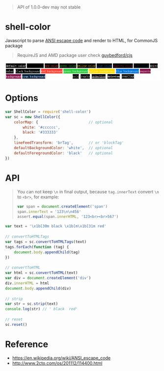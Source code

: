> API of 1.0.0-dev may not stable

shell-color
===========

Javascript to parse [ANSI escape code](https://en.wikipedia.org/wiki/ANSI_escape_code) and render to HTML, for CommonJS package

> RequireJS and AMD package user check [guybedford/cjs](https://github.com/guybedford/cjs)

![style](doc/style.png)

# Options
```javascript
var ShellColor = require('shell-color')
var sc = new ShellColor({	
	colorMap: {                       // optional
		white: '#cccccc',
    	black: '#333333'	
	},
	lineFeedTransform: 'brTag',       // or 'blockTag'
	defaultBackgroundColor: 'white',  // optional
	defaultForegroundColor: 'black'   // optional
})
```

# API
> You can not keep `\n` in final output, because `tag.innerText` convert `\n` to `<br>`, for example:    
> ```javascript
> var span = document.createElement('span')
> span.innerText = '123\n\n456'
> assert.equal(span.innerHTML, '123<br><br>567')
> ```

```javascript
var text = '\x1b[30m black \x1b[m\x1b[31m red'

// convertToHTMLTags
var tags = sc.convertToHTMLTags(text)
tags.forEach(function (tag) {
	document.body.appendChild(tag)
})

// convertToHTML
var html = sc.convertToHTML(text)
var div = document.createElement('div')
div.innerHTML = html
document.body.appendChild(div)

// strip
var str = sc.strip(text)
console.log(str) // ' black  red'

// reset
sc.reset()
```

# Reference
- https://en.wikipedia.org/wiki/ANSI_escape_code
- http://www.2cto.com/os/201112/114400.html